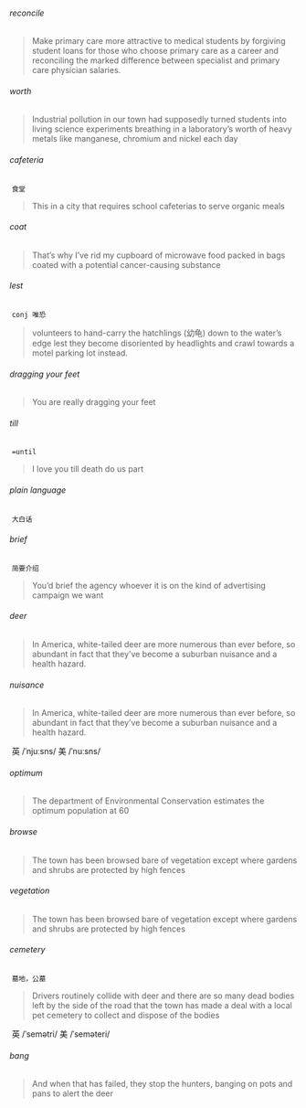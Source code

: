 ###### reconcile

>Make primary care more attractive to medical students by forgiving student loans for those who choose primary care as a career and reconciling the marked difference between specialist and primary care physician salaries.

###### worth

>Industrial pollution in our town had supposedly turned students into living science experiments breathing in a laboratory’s worth of heavy metals like manganese, chromium and nickel each day

###### cafeteria

​	`食堂`

> This in a city that requires school cafeterias to serve organic meals

###### coat

>That’s why I’ve rid my cupboard of microwave food packed in bags coated with a potential cancer-causing substance

###### lest

​	`conj 唯恐`

>volunteers to hand-carry the hatchlings (幼龟) down to the water’s edge lest they become disoriented by headlights and crawl towards a motel parking lot instead.

###### dragging your feet

> You are really dragging your feet

###### till

​	`=until`

> I love you till death do us part

###### plain language

​	`大白话`

###### brief

​	`简要介绍`

> You’d brief the  agency whoever it is on the kind of advertising campaign we want

###### deer

>In America, white-tailed deer are more numerous than ever before, so abundant in fact that they’ve become a suburban nuisance and a health hazard.

###### nuisance 

> In America, white-tailed deer are more numerous than ever before, so abundant in fact that they’ve become a suburban nuisance and a health hazard.

​	英 /ˈnjuːsns/  美 /ˈnuːsns/

###### optimum

>The department of Environmental Conservation  estimates the optimum population at 60

###### browse

>The town has been browsed bare of vegetation except where gardens  and shrubs are protected by high fences

###### vegetation 

> The town has been browsed bare of vegetation except where gardens  and shrubs are protected by high fences

###### cemetery

​	`墓地，公墓`

>Drivers routinely collide with deer and there are so many dead bodies left by the side of the road that the  town has made a deal with a local pet cemetery to collect and dispose of the bodies

​	英 /ˈsemətri/  美 /ˈseməteri/

###### bang

>And when that has failed, they stop the hunters, banging on pots and pans to alert the deer